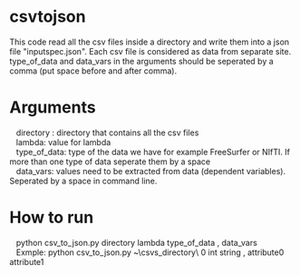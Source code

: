# csvtojson

This code read all the csv files inside a directory and write them into a json file "inputspec.json". Each csv file is considered as data from separate site. \
type_of_data and data_vars in the arguments should be seperated by a comma (put space before and after comma).
# Arguments
 &nbsp;&nbsp; directory : directory that contains all the csv files \
 &nbsp;&nbsp; lambda: value for lambda \
 &nbsp;&nbsp; type_of_data: type of the data we have for example FreeSurfer or NIfTI. If more than one type of data seperate them by a space \
 &nbsp;&nbsp; data_vars: values need to be extracted from data (dependent variables). Seperated by a space in command line. 
# How to run
 &nbsp;&nbsp; python csv_to_json.py directory lambda type_of_data , data_vars \
 &nbsp;&nbsp; Exmple: python csv_to_json.py ~\csvs_directory\ 0 int string , attribute0 attribute1 
